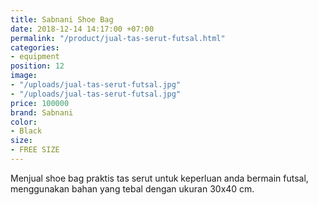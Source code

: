 ```yaml
---
title: Sabnani Shoe Bag
date: 2018-12-14 14:17:00 +07:00
permalink: "/product/jual-tas-serut-futsal.html"
categories:
- equipment
position: 12
image:
- "/uploads/jual-tas-serut-futsal.jpg"
- "/uploads/jual-tas-serut-futsal.jpg"
price: 100000
brand: Sabnani
color:
- Black
size:
- FREE SIZE
---
```


Menjual shoe bag praktis tas serut untuk keperluan anda bermain futsal, menggunakan bahan yang tebal dengan ukuran 30x40 cm.
